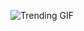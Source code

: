 
<!-- GIF_SECTION -->
![Trending GIF](https://media0.giphy.com/media/v1.Y2lkPThiYjIxNzcyemtlbm5pdzdtcjdyeWVlejVmNGg1Yno1Z3drajkzYjdsNnZvdnozMiZlcD12MV9naWZzX3NlYXJjaCZjdD1n/3ohs7WnQtnXbXOOrO8/giphy.gif)
<!-- END_GIF_SECTION -->
